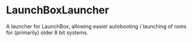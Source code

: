 # LaunchBoxLauncher
A launcher for LaunchBox, allowing easier autobooting / launching of roms for (primarily) older 8 bit systems.
